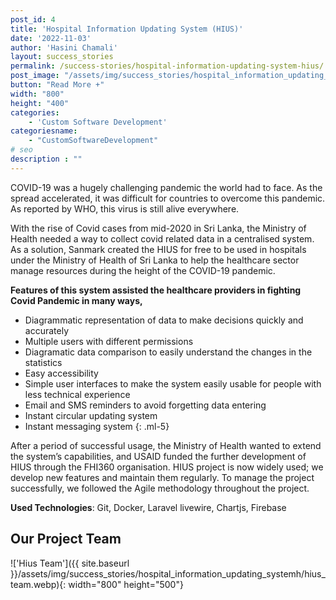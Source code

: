 ```yaml
---
post_id: 4
title: 'Hospital Information Updating System (HIUS)'
date: '2022-11-03'
author: 'Hasini Chamali'
layout: success_stories
permalink: /success-stories/hospital-information-updating-system-hius/
post_image: "/assets/img/success_stories/hospital_information_updating_systemh/HIUS-Image-feature-image.webp"
button: "Read More +"
width: "800"
height: "400"
categories:
    - 'Custom Software Development'
categoriesname:
    - "CustomSoftwareDevelopment"
# seo
description : ""
---
```


COVID-19 was a hugely challenging pandemic the world had to face. As the spread accelerated, it was difficult for countries to overcome this pandemic. As reported by WHO, this virus is still alive everywhere. 

With the rise of Covid cases from mid-2020 in Sri Lanka, the Ministry of Health needed a way to collect covid related data in a centralised system. As a solution, Sanmark created the HIUS for free to be used in hospitals under the Ministry of Health of Sri Lanka to help the healthcare sector manage resources during the height of the COVID-19 pandemic.

**Features of this system assisted the healthcare providers in fighting Covid Pandemic in many ways,**

- Diagrammatic representation of data to make decisions quickly and accurately
- Multiple users with different permissions
- Diagramatic data comparison to easily understand the changes in the statistics
- Easy accessibility
- Simple user interfaces to make the system easily usable for people with less technical experience
- Email and SMS reminders to avoid forgetting data entering 
- Instant circular updating system 
- Instant messaging system 
{: .ml-5}


After a period of successful usage, the Ministry of Health wanted to extend the system’s capabilities, and USAID funded the further development of HIUS through the FHI360 organisation. HIUS project is now widely used; we develop new features and maintain them regularly. To manage the project successfully, we followed the Agile methodology throughout the project. 

**Used Technologies**: Git, Docker, Laravel livewire,  Chartjs, Firebase 

## Our Project Team
!['Hius Team']({{ site.baseurl }}/assets/img/success_stories/hospital_information_updating_systemh/hius_team.webp){: width="800" height="500"}
